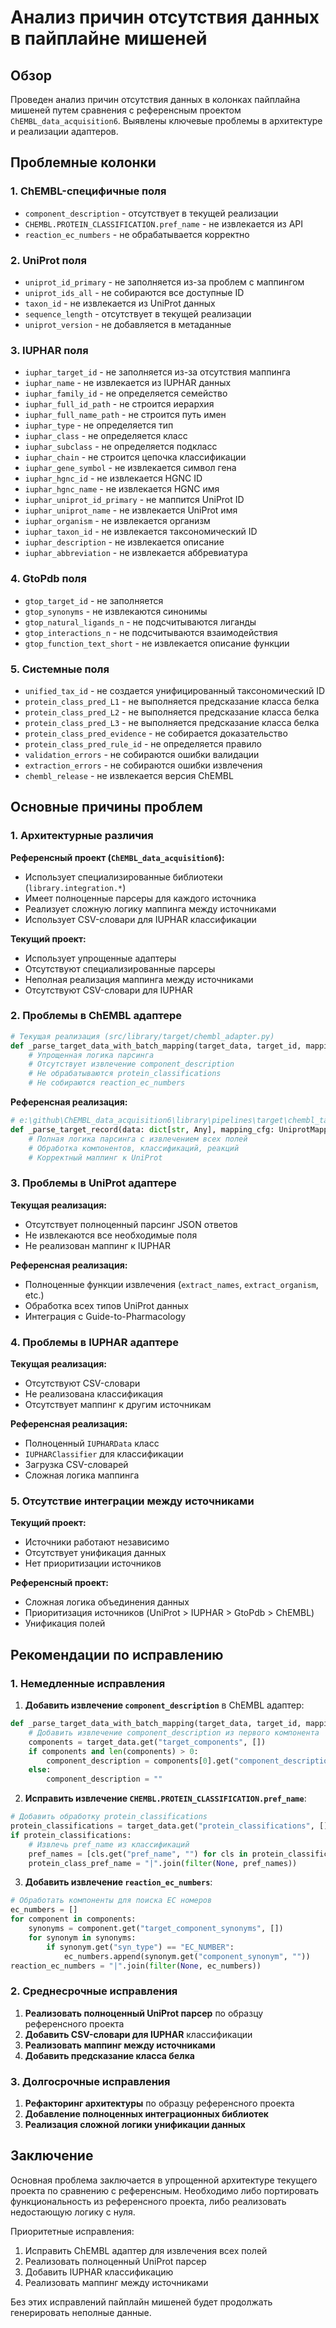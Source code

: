 # Анализ причин отсутствия данных в пайплайне мишеней

## Обзор

Проведен анализ причин отсутствия данных в колонках пайплайна мишеней путем сравнения с референсным проектом `ChEMBL_data_acquisition6`. Выявлены ключевые проблемы в архитектуре и реализации адаптеров.

## Проблемные колонки

### 1. ChEMBL-специфичные поля
- `component_description` - отсутствует в текущей реализации
- `CHEMBL.PROTEIN_CLASSIFICATION.pref_name` - не извлекается из API
- `reaction_ec_numbers` - не обрабатывается корректно

### 2. UniProt поля
- `uniprot_id_primary` - не заполняется из-за проблем с маппингом
- `uniprot_ids_all` - не собираются все доступные ID
- `taxon_id` - не извлекается из UniProt данных
- `sequence_length` - отсутствует в текущей реализации
- `uniprot_version` - не добавляется в метаданные

### 3. IUPHAR поля
- `iuphar_target_id` - не заполняется из-за отсутствия маппинга
- `iuphar_name` - не извлекается из IUPHAR данных
- `iuphar_family_id` - не определяется семейство
- `iuphar_full_id_path` - не строится иерархия
- `iuphar_full_name_path` - не строится путь имен
- `iuphar_type` - не определяется тип
- `iuphar_class` - не определяется класс
- `iuphar_subclass` - не определяется подкласс
- `iuphar_chain` - не строится цепочка классификации
- `iuphar_gene_symbol` - не извлекается символ гена
- `iuphar_hgnc_id` - не извлекается HGNC ID
- `iuphar_hgnc_name` - не извлекается HGNC имя
- `iuphar_uniprot_id_primary` - не маппится UniProt ID
- `iuphar_uniprot_name` - не извлекается UniProt имя
- `iuphar_organism` - не извлекается организм
- `iuphar_taxon_id` - не извлекается таксономический ID
- `iuphar_description` - не извлекается описание
- `iuphar_abbreviation` - не извлекается аббревиатура

### 4. GtoPdb поля
- `gtop_target_id` - не заполняется
- `gtop_synonyms` - не извлекаются синонимы
- `gtop_natural_ligands_n` - не подсчитываются лиганды
- `gtop_interactions_n` - не подсчитываются взаимодействия
- `gtop_function_text_short` - не извлекается описание функции

### 5. Системные поля
- `unified_tax_id` - не создается унифицированный таксономический ID
- `protein_class_pred_L1` - не выполняется предсказание класса белка
- `protein_class_pred_L2` - не выполняется предсказание класса белка
- `protein_class_pred_L3` - не выполняется предсказание класса белка
- `protein_class_pred_evidence` - не собирается доказательство
- `protein_class_pred_rule_id` - не определяется правило
- `validation_errors` - не собираются ошибки валидации
- `extraction_errors` - не собираются ошибки извлечения
- `chembl_release` - не извлекается версия ChEMBL

## Основные причины проблем

### 1. Архитектурные различия

**Референсный проект (`ChEMBL_data_acquisition6`):**
- Использует специализированные библиотеки (`library.integration.*`)
- Имеет полноценные парсеры для каждого источника
- Реализует сложную логику маппинга между источниками
- Использует CSV-словари для IUPHAR классификации

**Текущий проект:**
- Использует упрощенные адаптеры
- Отсутствуют специализированные парсеры
- Неполная реализация маппинга между источниками
- Отсутствуют CSV-словари для IUPHAR

### 2. Проблемы в ChEMBL адаптере

```python
# Текущая реализация (src/library/target/chembl_adapter.py)
def _parse_target_data_with_batch_mapping(target_data, target_id, mapping_cfg, batch_mappings):
    # Упрощенная логика парсинга
    # Отсутствует извлечение component_description
    # Не обрабатываются protein_classifications
    # Не собираются reaction_ec_numbers
```

**Референсная реализация:**
```python
# e:\github\ChEMBL_data_acquisition6\library\pipelines\target\chembl_target.py
def _parse_target_record(data: dict[str, Any], mapping_cfg: UniprotMappingCfg) -> dict[str, Any]:
    # Полная логика парсинга с извлечением всех полей
    # Обработка компонентов, классификаций, реакций
    # Корректный маппинг к UniProt
```

### 3. Проблемы в UniProt адаптере

**Текущая реализация:**
- Отсутствует полноценный парсинг JSON ответов
- Не извлекаются все необходимые поля
- Не реализован маппинг к IUPHAR

**Референсная реализация:**
- Полноценные функции извлечения (`extract_names`, `extract_organism`, etc.)
- Обработка всех типов UniProt данных
- Интеграция с Guide-to-Pharmacology

### 4. Проблемы в IUPHAR адаптере

**Текущая реализация:**
- Отсутствуют CSV-словари
- Не реализована классификация
- Отсутствует маппинг к другим источникам

**Референсная реализация:**
- Полноценный `IUPHARData` класс
- `IUPHARClassifier` для классификации
- Загрузка CSV-словарей
- Сложная логика маппинга

### 5. Отсутствие интеграции между источниками

**Текущий проект:**
- Источники работают независимо
- Отсутствует унификация данных
- Нет приоритизации источников

**Референсный проект:**
- Сложная логика объединения данных
- Приоритизация источников (UniProt > IUPHAR > GtoPdb > ChEMBL)
- Унификация полей

## Рекомендации по исправлению

### 1. Немедленные исправления

1. **Добавить извлечение `component_description`** в ChEMBL адаптер:
```python
def _parse_target_data_with_batch_mapping(target_data, target_id, mapping_cfg, batch_mappings):
    # Добавить извлечение component_description из первого компонента
    components = target_data.get("target_components", [])
    if components and len(components) > 0:
        component_description = components[0].get("component_description", "")
    else:
        component_description = ""
```

2. **Исправить извлечение `CHEMBL.PROTEIN_CLASSIFICATION.pref_name`**:
```python
# Добавить обработку protein_classifications
protein_classifications = target_data.get("protein_classifications", [])
if protein_classifications:
    # Извлечь pref_name из классификаций
    pref_names = [cls.get("pref_name", "") for cls in protein_classifications]
    protein_class_pref_name = "|".join(filter(None, pref_names))
```

3. **Добавить извлечение `reaction_ec_numbers`**:
```python
# Обработать компоненты для поиска EC номеров
ec_numbers = []
for component in components:
    synonyms = component.get("target_component_synonyms", [])
    for synonym in synonyms:
        if synonym.get("syn_type") == "EC_NUMBER":
            ec_numbers.append(synonym.get("component_synonym", ""))
reaction_ec_numbers = "|".join(filter(None, ec_numbers))
```

### 2. Среднесрочные исправления

1. **Реализовать полноценный UniProt парсер** по образцу референсного проекта
2. **Добавить CSV-словари для IUPHAR** классификации
3. **Реализовать маппинг между источниками**
4. **Добавить предсказание класса белка**

### 3. Долгосрочные исправления

1. **Рефакторинг архитектуры** по образцу референсного проекта
2. **Добавление полноценных интеграционных библиотек**
3. **Реализация сложной логики унификации данных**

## Заключение

Основная проблема заключается в упрощенной архитектуре текущего проекта по сравнению с референсным. Необходимо либо портировать функциональность из референсного проекта, либо реализовать недостающую логику с нуля.

Приоритетные исправления:
1. Исправить ChEMBL адаптер для извлечения всех полей
2. Реализовать полноценный UniProt парсер
3. Добавить IUPHAR классификацию
4. Реализовать маппинг между источниками

Без этих исправлений пайплайн мишеней будет продолжать генерировать неполные данные.
